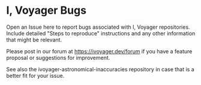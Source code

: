 # I, Voyager Bugs
Open an Issue here to report bugs associated with I, Voyager repositories. Include detailed "Steps to reproduce" instructions and any other information that might be relevant.

Please post in our forum at https://ivoyager.dev/forum if you have a feature proposal or suggestions for improvement.

See also the ivoyager-astronomical-inaccuracies repository in case that is a better fit for your issue.
